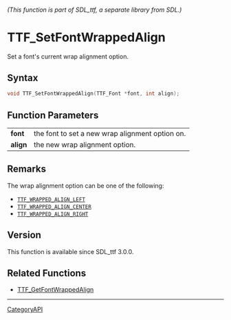 ###### (This function is part of SDL_ttf, a separate library from SDL.)
# TTF_SetFontWrappedAlign

Set a font's current wrap alignment option.

## Syntax

```c
void TTF_SetFontWrappedAlign(TTF_Font *font, int align);

```

## Function Parameters

|               |                                                 |
| ------------- | ----------------------------------------------- |
| **font**      | the font to set a new wrap alignment option on. |
| **align**     | the new wrap alignment option.                  |

## Remarks

The wrap alignment option can be one of the following:

- [`TTF_WRAPPED_ALIGN_LEFT`](TTF_WRAPPED_ALIGN_LEFT)
- [`TTF_WRAPPED_ALIGN_CENTER`](TTF_WRAPPED_ALIGN_CENTER)
- [`TTF_WRAPPED_ALIGN_RIGHT`](TTF_WRAPPED_ALIGN_RIGHT)

## Version

This function is available since SDL_ttf 3.0.0.

## Related Functions

* [TTF_GetFontWrappedAlign](TTF_GetFontWrappedAlign)

----
[CategoryAPI](CategoryAPI)

